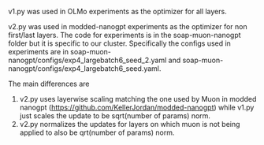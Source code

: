 v1.py was used in OLMo experiments as the optimizer for all layers.


v2.py was used in modded-nanogpt experiments as the optimizer for non first/last layers. The code for experiments is in the soap-muon-nanogpt folder but it is specific to our cluster. Specifically the configs used in experiments are in soap-muon-nanogpt/configs/exp4_largebatch6_seed_2.yaml and soap-muon-nanogpt/configs/exp4_largebatch6_seed.yaml.

The main differences are 
1. v2.py uses layerwise scaling matching the one used by Muon in modded nanogpt (https://github.com/KellerJordan/modded-nanogpt) while v1.py just scales the update to be sqrt(number of params) norm. 
2. v2.py normalizes the updates for layers on which muon is not being applied to also be qrt(number of params) norm.
